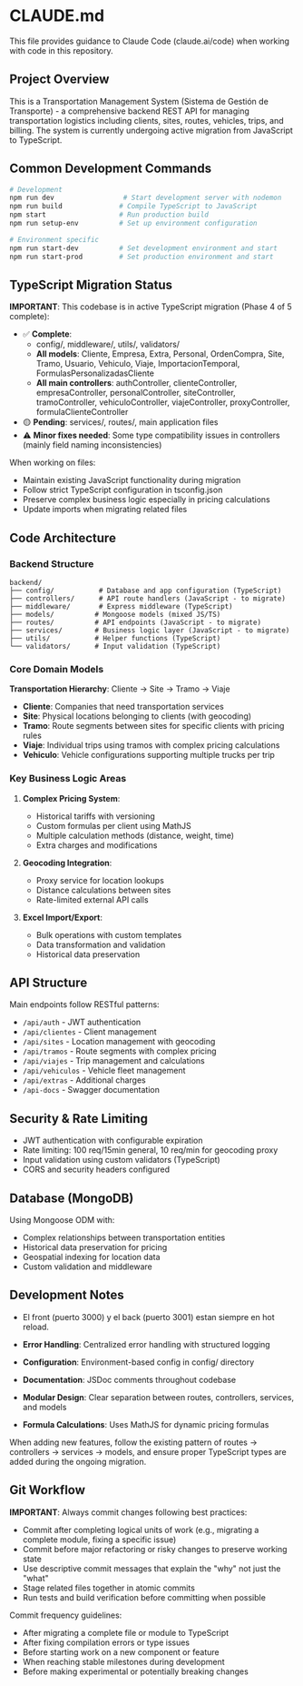 # CLAUDE.md

This file provides guidance to Claude Code (claude.ai/code) when working with code in this repository.

## Project Overview

This is a Transportation Management System (Sistema de Gestión de Transporte) - a comprehensive backend REST API for managing transportation logistics including clients, sites, routes, vehicles, trips, and billing. The system is currently undergoing active migration from JavaScript to TypeScript.

## Common Development Commands

```bash
# Development
npm run dev                 # Start development server with nodemon
npm run build              # Compile TypeScript to JavaScript
npm start                  # Run production build
npm run setup-env          # Set up environment configuration

# Environment specific
npm run start-dev          # Set development environment and start
npm run start-prod         # Set production environment and start
```

## TypeScript Migration Status

**IMPORTANT**: This codebase is in active TypeScript migration (Phase 4 of 5 complete):

- ✅ **Complete**: 
  - config/, middleware/, utils/, validators/
  - **All models**: Cliente, Empresa, Extra, Personal, OrdenCompra, Site, Tramo, Usuario, Vehiculo, Viaje, ImportacionTemporal, FormulasPersonalizadasCliente
  - **All main controllers**: authController, clienteController, empresaController, personalController, siteController, tramoController, vehiculoController, viajeController, proxyController, formulaClienteController
- 🟡 **Pending**: services/, routes/, main application files
- ⚠️ **Minor fixes needed**: Some type compatibility issues in controllers (mainly field naming inconsistencies)

When working on files:
- Maintain existing JavaScript functionality during migration
- Follow strict TypeScript configuration in tsconfig.json
- Preserve complex business logic especially in pricing calculations
- Update imports when migrating related files

## Code Architecture

### Backend Structure
```
backend/
├── config/           # Database and app configuration (TypeScript)
├── controllers/      # API route handlers (JavaScript - to migrate)
├── middleware/       # Express middleware (TypeScript)
├── models/          # Mongoose models (mixed JS/TS)
├── routes/          # API endpoints (JavaScript - to migrate)
├── services/        # Business logic layer (JavaScript - to migrate)
├── utils/           # Helper functions (TypeScript)
└── validators/      # Input validation (TypeScript)
```

### Core Domain Models

**Transportation Hierarchy**: Cliente → Site → Tramo → Viaje
- **Cliente**: Companies that need transportation services
- **Site**: Physical locations belonging to clients (with geocoding)
- **Tramo**: Route segments between sites for specific clients with pricing rules
- **Viaje**: Individual trips using tramos with complex pricing calculations
- **Vehiculo**: Vehicle configurations supporting multiple trucks per trip

### Key Business Logic Areas

1. **Complex Pricing System**: 
   - Historical tariffs with versioning
   - Custom formulas per client using MathJS
   - Multiple calculation methods (distance, weight, time)
   - Extra charges and modifications

2. **Geocoding Integration**:
   - Proxy service for location lookups
   - Distance calculations between sites
   - Rate-limited external API calls

3. **Excel Import/Export**:
   - Bulk operations with custom templates
   - Data transformation and validation
   - Historical data preservation

## API Structure

Main endpoints follow RESTful patterns:
- `/api/auth` - JWT authentication
- `/api/clientes` - Client management  
- `/api/sites` - Location management with geocoding
- `/api/tramos` - Route segments with complex pricing
- `/api/viajes` - Trip management and calculations
- `/api/vehiculos` - Vehicle fleet management
- `/api/extras` - Additional charges
- `/api-docs` - Swagger documentation

## Security & Rate Limiting

- JWT authentication with configurable expiration
- Rate limiting: 100 req/15min general, 10 req/min for geocoding proxy
- Input validation using custom validators (TypeScript)
- CORS and security headers configured

## Database (MongoDB)

Using Mongoose ODM with:
- Complex relationships between transportation entities
- Historical data preservation for pricing
- Geospatial indexing for location data
- Custom validation and middleware

## Development Notes

- El front (puerto 3000) y el back (puerto 3001) estan siempre en hot reload.

- **Error Handling**: Centralized error handling with structured logging
- **Configuration**: Environment-based config in config/ directory  
- **Documentation**: JSDoc comments throughout codebase
- **Modular Design**: Clear separation between routes, controllers, services, and models
- **Formula Calculations**: Uses MathJS for dynamic pricing formulas

When adding new features, follow the existing pattern of routes → controllers → services → models, and ensure proper TypeScript types are added during the ongoing migration.

## Git Workflow

**IMPORTANT**: Always commit changes following best practices:
- Commit after completing logical units of work (e.g., migrating a complete module, fixing a specific issue)
- Commit before major refactoring or risky changes to preserve working state
- Use descriptive commit messages that explain the "why" not just the "what"
- Stage related files together in atomic commits
- Run tests and build verification before committing when possible

Commit frequency guidelines:
- After migrating a complete file or module to TypeScript
- After fixing compilation errors or type issues
- Before starting work on a new component or feature
- When reaching stable milestones during development
- Before making experimental or potentially breaking changes